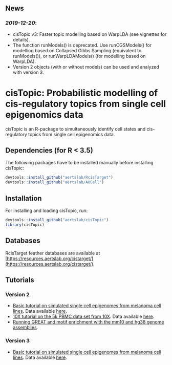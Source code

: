 ## News
### ***2019-12-20***:
- cisTopic v3: Faster topic modelling based on WarpLDA (see vignettes for details).
- The function runModels() is deprecated. Use runCGSModels() for modelling based on Collapsed Gibbs Sampling (equivalent to runModels()), or runWarpLDAModels() (for modelling based on WarpLDA).
- Version 2 objects (with or without models) can be used and analyzed with version 3.
      
# cisTopic: Probabilistic modelling of cis-regulatory topics from single cell epigenomics data
cisTopic is an R-package to simultaneously identify cell states and cis-regulatory topics from single cell epigenomics data.
## Dependencies (for R < 3.5)
The following packages have to be installed manually before installing cisTopic:
```r
devtools::install_github("aertslab/RcisTarget")
devtools::install_github("aertslab/AUCell")
```
## Installation
For installing and loading cisTopic, run:
```r
devtools::install_github("aertslab/cisTopic")
library(cisTopic)
```
## Databases
RcisTarget feather databases are available at [https://resources.aertslab.org/cistarget/](https://resources.aertslab.org/cistarget/).

## Tutorials
### Version 2
  - [Basic tutorial on simulated single cell epigenomes from melanoma cell lines](https://rawcdn.githack.com/aertslab/cisTopic/f628c6f60918511ba0fa4a85366ebf52db5940f7/vignettes/CompleteAnalysis.html). Data available [here](https://drive.google.com/drive/folders/18ETGIKgXkILo3Xfv9KuysOMqchmSfFX2?usp=sharing).
  - [10X tutorial on the 5k PBMC data set from 10X](https://rawcdn.githack.com/aertslab/cisTopic/8d15fa2813312aa0b20c1042604079558829e947/vignettes/10X_workflow.html). Data available [here](https://drive.google.com/drive/folders/1QORpLPsXejva3oFhECLrnAh5a7FVmJF1?usp=sharing).
  - [Running GREAT and motif enrichment with the mm10 and hg38 genome assemblies](https://rawcdn.githack.com/aertslab/cisTopic/a83e1cd7ab45283890e944ee9754fca401a5c424/vignettes/Runningwithmm10andhg38.html).
  
### Version 3
 - [Basic tutorial on simulated single cell epigenomes from melanoma cell lines](https://rawcdn.githack.com/aertslab/cisTopic/9a1ee743f4e3ebf4d44119ec01f92d87b80eae8c/vignettes/WarpLDA_CompleteAnalysis.html). Data available [here](https://drive.google.com/drive/folders/18ETGIKgXkILo3Xfv9KuysOMqchmSfFX2?usp=sharing).
